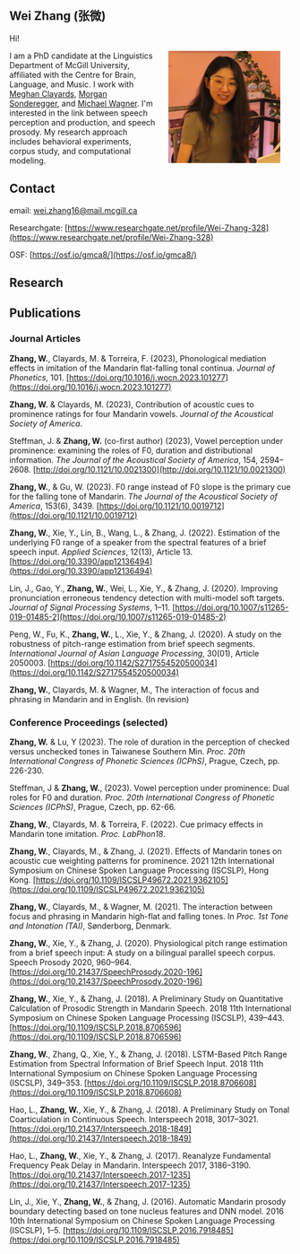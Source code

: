 ## Wei Zhang (张微)

Hi! <!--[back](https://weizhang-mg.github.io) -->


<img src="1688676566595.jpg" width="200" height="200" align="right" HSPACE="20" >

I am a PhD candidate at the Linguistics Department of McGill University, affiliated with the Centre for Brain, Language, and Music. I work with [Meghan Clayards](http://speechlearning.lab.mcgill.ca/), [Morgan Sonderegger](https://people.linguistics.mcgill.ca/~morgan/), and 
  [Michael Wagner](http://www.prosodylab.org/lab/). I'm interested in the link between speech perception and production, and speech prosody. My research approach includes behavioral experiments, corpus study, and computational modeling.


## Contact

email: wei.zhang16@mail.mcgill.ca

Researchgate: [https://www.researchgate.net/profile/Wei-Zhang-328](https://www.researchgate.net/profile/Wei-Zhang-328)

OSF: [https://osf.io/gmca8/](https://osf.io/gmca8/)

## Research


## Publications

### Journal Articles

**Zhang, W.**, Clayards, M. & Torreira, F. (2023), Phonological mediation effects in imitation of the Mandarin flat-falling tonal continua. _Journal of Phonetics_, 101. [https://doi.org/10.1016/j.wocn.2023.101277](https://doi.org/10.1016/j.wocn.2023.101277)

**Zhang, W.** & Clayards, M. (2023), Contribution of acoustic cues to prominence ratings for four Mandarin vowels. _Journal of the Acoustical Society of America_.

Steffman, J. & **Zhang, W.** (co-first author) (2023), Vowel perception under prominence: examining the roles of F0, duration and distributional information. _The Journal of the Acoustical Society of America_, 154, 2594–2608. [http://doi.org/10.1121/10.0021300](http://doi.org/10.1121/10.0021300)

**Zhang, W.**, & Gu, W. (2023). F0 range instead of F0 slope is the primary cue for the falling tone of Mandarin. _The Journal of the Acoustical Society of America_, 153(6), 3439. [https://doi.org/10.1121/10.0019712](https://doi.org/10.1121/10.0019712)

**Zhang, W.**, Xie, Y., Lin, B., Wang, L., & Zhang, J. (2022). Estimation of the underlying F0 range of a speaker from the spectral features of a brief speech input. _Applied Sciences_, 12(13), Article 13. [https://doi.org/10.3390/app12136494](https://doi.org/10.3390/app12136494)

Lin, J., Gao, Y., **Zhang, W.**, Wei, L., Xie, Y., & Zhang, J. (2020). Improving pronunciation erroneous tendency detection with multi-model soft targets. _Journal of Signal Processing Systems_, 1–11. [https://doi.org/10.1007/s11265-019-01485-2](https://doi.org/10.1007/s11265-019-01485-2)

Peng, W., Fu, K., **Zhang, W.**, L., Xie, Y., & Zhang, J. (2020). A study on the robustness of pitch-range estimation from brief speech segments. _International Journal of Asian Language Processing_, 30(01), Article 2050003. [https://doi.org/10.1142/S2717554520500034](https://doi.org/10.1142/S2717554520500034)

**Zhang, W.**, Clayards, M. & Wagner, M., The interaction of focus and phrasing in Mandarin and in English. (In revision)

### Conference Proceedings (selected)
 
**Zhang, W.** & Lu, Y (2023). The role of duration in the perception of checked versus unchecked tones in Taiwanese Southern Min. _Proc. 20th International Congress of Phonetic Sciences (ICPhS)_, Prague, Czech, pp. 226-230.

Steffman, J & **Zhang, W.**, (2023). Vowel perception under prominence: Dual roles for F0 and duration. _Proc. 20th International Congress of Phonetic Sciences (ICPhS)_, Prague, Czech, pp. 62-66.

**Zhang, W.**, Clayards, M. & Torreira, F. (2022). Cue primacy effects in Mandarin tone imitation. _Proc. LabPhon18_.

**Zhang, W.**, Clayards, M., & Zhang, J. (2021). Effects of Mandarin tones on acoustic cue weighting patterns for prominence. 2021 12th International Symposium on Chinese Spoken Language Processing (ISCSLP), Hong Kong. [https://doi.org/10.1109/ISCSLP49672.2021.9362105](https://doi.org/10.1109/ISCSLP49672.2021.9362105)

**Zhang, W.**, Clayards, M., & Wagner, M. (2021). The interaction between focus and phrasing in Mandarin high-flat and falling tones. In _Proc. 1st Tone and Intonation (TAI)_, Sønderborg, Denmark.

**Zhang, W.**, Xie, Y., & Zhang, J. (2020). Physiological pitch range estimation from a brief speech input: A study on a bilingual parallel speech corpus. Speech Prosody 2020, 960–964. [https://doi.org/10.21437/SpeechProsody.2020-196](https://doi.org/10.21437/SpeechProsody.2020-196)

**Zhang, W.**, Xie, Y., & Zhang, J. (2018). A Preliminary Study on Quantitative Calculation of Prosodic Strength in Mandarin Speech. 2018 11th International Symposium on Chinese Spoken Language Processing (ISCSLP), 439–443. [https://doi.org/10.1109/ISCSLP.2018.8706596](https://doi.org/10.1109/ISCSLP.2018.8706596)

**Zhang, W.**, Zhang, Q., Xie, Y., & Zhang, J. (2018). LSTM-Based Pitch Range Estimation from Spectral Information of Brief Speech Input. 2018 11th International Symposium on Chinese Spoken Language Processing (ISCSLP), 349–353. [https://doi.org/10.1109/ISCSLP.2018.8706608](https://doi.org/10.1109/ISCSLP.2018.8706608)

Hao, L., **Zhang, W.**, Xie, Y., & Zhang, J. (2018). A Preliminary Study on Tonal Coarticulation in Continuous Speech. Interspeech 2018, 3017–3021. [https://doi.org/10.21437/Interspeech.2018-1849](https://doi.org/10.21437/Interspeech.2018-1849)

Hao, L., **Zhang, W.**, Xie, Y., & Zhang, J. (2017). Reanalyze Fundamental Frequency Peak Delay in Mandarin. Interspeech 2017, 3186–3190. [https://doi.org/10.21437/Interspeech.2017-1235](https://doi.org/10.21437/Interspeech.2017-1235)

Lin, J., Xie, Y., **Zhang, W.**, & Zhang, J. (2016). Automatic Mandarin prosody boundary detecting based on tone nucleus features and DNN model. 2016 10th International Symposium on Chinese Spoken Language Processing (ISCSLP), 1–5. [https://doi.org/10.1109/ISCSLP.2016.7918485](https://doi.org/10.1109/ISCSLP.2016.7918485)




